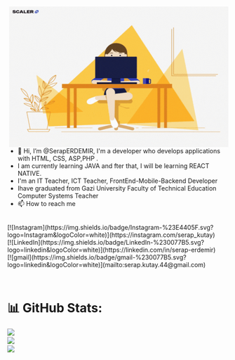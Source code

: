 <img align="right" alt="GIF" src="giphy.gif" width="500" height="320" />

- 👋 Hi, I’m @SerapERDEMIR, I'm a developer who develops applications with HTML, CSS, ASP,PHP .
- I am currently learning JAVA and fter that, I will be learning REACT NATIVE.
- I'm an IT Teacher, ICT Teacher, FrontEnd-Mobile-Backend Developer 
- Ihave graduated from Gazi University Faculty of Technical Education Computer Systems Teacher
- 📫 How to reach me
<br />
[![Instagram](https://img.shields.io/badge/Instagram-%23E4405F.svg?logo=Instagram&logoColor=white)](https://instagram.com/serap_kutay)
<br />
[![LinkedIn](https://img.shields.io/badge/LinkedIn-%230077B5.svg?logo=linkedin&logoColor=white)](https://linkedin.com/in/serap-erdemir) 
<br />
[![gmail](https://img.shields.io/badge/gmail-%230077B5.svg?logo=linkedin&logoColor=white)](mailto:serap.kutay.44@gmail.com)

[instagram]: https://www.instagram.com/serap_kutay
[linkedin]: https://www.linkedin.com/in/serap-erdemir/
[gmail]: mailto:serap.kutay.44@gmail.com
<br />

# 📊 GitHub Stats:
![](https://github-readme-stats.vercel.app/api?username=serapERDEMIR&theme=default&hide_border=false&include_all_commits=false&count_private=false)<br/>
![](https://github-readme-streak-stats.herokuapp.com/?user=serapERDEMIR&theme=default&hide_border=false)<br/>
![](https://github-readme-stats.vercel.app/api/top-langs/?username=serapERDEMIR&theme=default&hide_border=false&include_all_commits=false&count_private=false&layout=compact)




